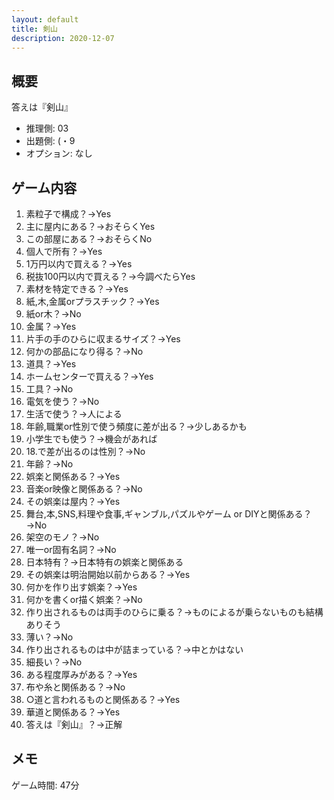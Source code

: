 ```yaml
---
layout: default
title: 剣山
description: 2020-12-07
---
```


## 概要

答えは『剣山』

- 推理側: 03
- 出題側: (・9
- オプション: なし

## ゲーム内容

1. 素粒子で構成？→Yes
2. 主に屋内にある？→おそらくYes
3. この部屋にある？→おそらくNo
4. 個人で所有？→Yes
5. 1万円以内で買える？→Yes
6. 税抜100円以内で買える？→今調べたらYes
7. 素材を特定できる？→Yes
8. 紙,木,金属orプラスチック？→Yes
9. 紙or木？→No
10. 金属？→Yes
11. 片手の手のひらに収まるサイズ？→Yes
12. 何かの部品になり得る？→No
13. 道具？→Yes
14. ホームセンターで買える？→Yes
15. 工具？→No
16. 電気を使う？→No
17. 生活で使う？→人による
18. 年齢,職業or性別で使う頻度に差が出る？→少しあるかも
19. 小学生でも使う？→機会があれば
20. 18.で差が出るのは性別？→No
21. 年齢？→No
22. 娯楽と関係ある？→Yes
23. 音楽or映像と関係ある？→No
24. その娯楽は屋内？→Yes
25. 舞台,本,SNS,料理や食事,ギャンブル,パズルやゲーム or DIYと関係ある？→No
26. 架空のモノ？→No
27. 唯一or固有名詞？→No
28. 日本特有？→日本特有の娯楽と関係ある
29. その娯楽は明治開始以前からある？→Yes
30. 何かを作り出す娯楽？→Yes
31. 何かを書くor描く娯楽？→No
32. 作り出されるものは両手のひらに乗る？→ものによるが乗らないものも結構ありそう
33. 薄い？→No
34. 作り出されるものは中が詰まっている？→中とかはない
35. 細長い？→No
36. ある程度厚みがある？→Yes
37. 布や糸と関係ある？→No
38. ○道と言われるものと関係ある？→Yes
39. 華道と関係ある？→Yes
40. 答えは『剣山』？→正解

## メモ

ゲーム時間: 47分  
